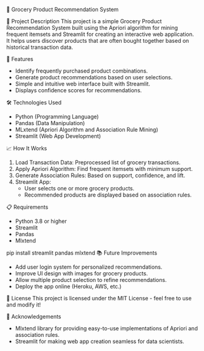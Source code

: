 
🛒 Grocery Product Recommendation System

📌 Project Description
This project is a simple Grocery Product Recommendation System built using the Apriori algorithm for mining frequent itemsets and Streamlit for creating an interactive web application. It helps users discover products that are often bought together based on historical transaction data.

 🚀 Features
- Identify frequently purchased product combinations.
- Generate product recommendations based on user selections.
- Simple and intuitive web interface built with Streamlit.
- Displays confidence scores for recommendations.

🛠️ Technologies Used
- Python (Programming Language)
- Pandas (Data Manipulation)
- MLxtend (Apriori Algorithm and Association Rule Mining)
- Streamlit (Web App Development)

📈 How It Works
1. Load Transaction Data: Preprocessed list of grocery transactions.
2. Apply Apriori Algorithm: Find frequent itemsets with minimum support.
3. Generate Association Rules: Based on support, confidence, and lift.
4. Streamlit App:
   - User selects one or more grocery products.
   - Recommended products are displayed based on association rules.

📋 Requirements
- Python 3.8 or higher
- Streamlit
- Pandas
- Mlxtend


pip install streamlit pandas mlxtend
 📚 Future Improvements
- Add user login system for personalized recommendations.
- Improve UI design with images for grocery products.
- Allow multiple product selection to refine recommendations.
- Deploy the app online (Heroku, AWS, etc.)

 📜 License
This project is licensed under the MIT License - feel free to use and modify it!

 🙌 Acknowledgements
- Mlxtend library for providing easy-to-use implementations of Apriori and association rules.
- Streamlit for making web app creation seamless for data scientists.

